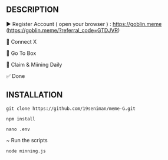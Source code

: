## DESCRIPTION

▶️ Register Account ( open your browser ) : https://goblin.meme (https://goblin.meme/?referral_code=GTDJVR)

🔘 Connect X

🔘 Go To Box

🔘 Claim & Miining Daily

✅ Done



## INSTALLATION

```
git clone https://github.com/19seniman/meme-G.git
```
```
npm install
```
```
nano .env
```
~ Run the scripts
```
node minning.js
```

